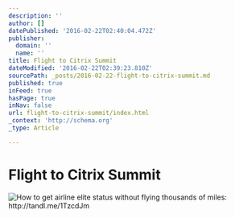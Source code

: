```yaml
---
description: ''
author: []
datePublished: '2016-02-22T02:40:04.472Z'
publisher:
  domain: ''
  name: ''
title: Flight to Citrix Summit
dateModified: '2016-02-22T02:39:23.810Z'
sourcePath: _posts/2016-02-22-flight-to-citrix-summit.md
published: true
inFeed: true
hasPage: true
inNav: false
url: flight-to-citrix-summit/index.html
_context: 'http://schema.org'
_type: Article

---
```

# Flight to Citrix Summit
![How to get airline elite status without flying thousands of miles&colon; http&colon;&sol;&sol;tandl&period;me&sol;1TzcdJm](https://pbs.twimg.com/media/Cbx_x-1WEAAMUAP.jpg:large)
